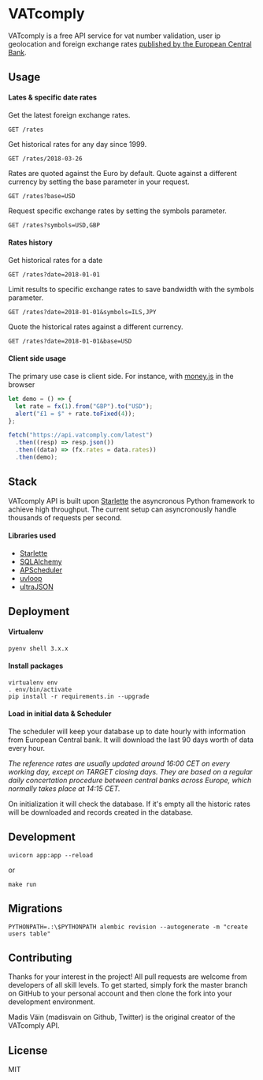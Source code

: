 # VATcomply

VATcomply is a free API service for vat number validation, user ip geolocation and foreign exchange rates [published by the European Central Bank](https://www.ecb.europa.eu/stats/policy_and_exchange_rates/euro_reference_exchange_rates/html/index.en.html).

## Usage

#### Lates & specific date rates

Get the latest foreign exchange rates.

```http
GET /rates
```

Get historical rates for any day since 1999.

```http
GET /rates/2018-03-26
```

Rates are quoted against the Euro by default. Quote against a different currency by setting the base parameter in your request.

```http
GET /rates?base=USD
```

Request specific exchange rates by setting the symbols parameter.

```http
GET /rates?symbols=USD,GBP
```

#### Rates history

Get historical rates for a date

```http
GET /rates?date=2018-01-01
```

Limit results to specific exchange rates to save bandwidth with the symbols parameter.

```http
GET /rates?date=2018-01-01&symbols=ILS,JPY
```

Quote the historical rates against a different currency.

```http
GET /rates?date=2018-01-01&base=USD
```

#### Client side usage

The primary use case is client side. For instance, with [money.js](https://openexchangerates.github.io/money.js/) in the browser

```js
let demo = () => {
  let rate = fx(1).from("GBP").to("USD");
  alert("£1 = $" + rate.toFixed(4));
};

fetch("https://api.vatcomply.com/latest")
  .then((resp) => resp.json())
  .then((data) => (fx.rates = data.rates))
  .then(demo);
```

## Stack

VATcomply API is built upon [Starlette](https://github.com/encode/starlette) the asyncronous Python framework to achieve high throughput. The current setup can asyncronously handle thousands of requests per second.

#### Libraries used

- [Starlette](https://github.com/encode/starlette)
- [SQLAlchemy](https://www.sqlalchemy.org/)
- [APScheduler](https://github.com/agronholm/apscheduler)
- [uvloop](https://github.com/MagicStack/uvloop)
- [ultraJSON](https://github.com/esnme/ultrajson)

## Deployment

#### Virtualenv

```shell
pyenv shell 3.x.x
```

#### Install packages

```shell
virtualenv env
. env/bin/activate
pip install -r requirements.in --upgrade
```

#### Load in initial data & Scheduler

The scheduler will keep your database up to date hourly with information from European Central bank. It will download the last 90 days worth of data every hour.

_The reference rates are usually updated around 16:00 CET on every working day, except on TARGET closing days. They are based on a regular daily concertation procedure between central banks across Europe, which normally takes place at 14:15 CET._

On initialization it will check the database. If it's empty all the historic rates will be downloaded and records created in the database.

## Development

```shell
uvicorn app:app --reload
```

or

```shell
make run
```

## Migrations

```shell
PYTHONPATH=.:\$PYTHONPATH alembic revision --autogenerate -m "create users table"
```

## Contributing

Thanks for your interest in the project! All pull requests are welcome from developers of all skill levels. To get started, simply fork the master branch on GitHub to your personal account and then clone the fork into your development environment.

Madis Väin (madisvain on Github, Twitter) is the original creator of the VATcomply API.

## License

MIT

